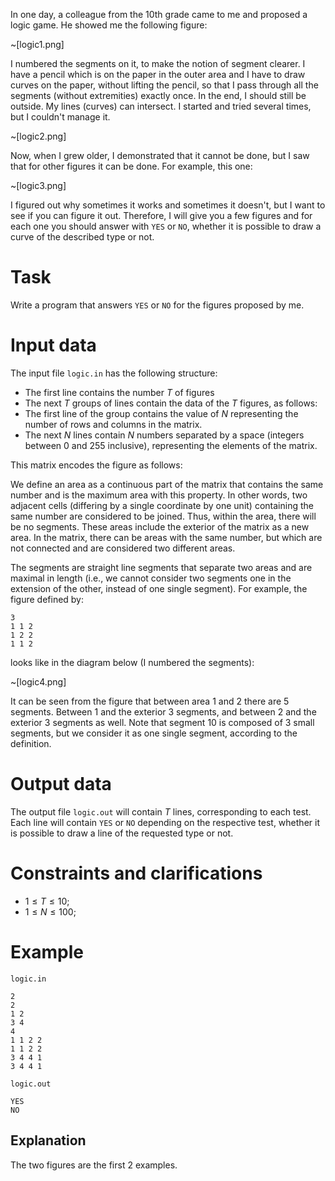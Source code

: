 In one day, a colleague from the 10th grade came to me and proposed a logic game. He showed me the following figure:

~[logic1.png]

I numbered the segments on it, to make the notion of segment clearer. I have a pencil which is on the paper in the outer area and I have to draw curves on the paper, without lifting the pencil, so that I pass through all the segments (without extremities) exactly once. In the end, I should still be outside. My lines (curves) can intersect.
I started and tried several times, but I couldn't manage it.

~[logic2.png]

Now, when I grew older, I demonstrated that it cannot be done, but I saw that for other figures it can be done. For example, this one:

~[logic3.png]

I figured out why sometimes it works and sometimes it doesn't, but I want to see if you can figure it out. Therefore, I will give you a few figures and for each one you should answer with `YES` or `NO`, whether it is possible to draw a curve of the described type or not.

# Task

Write a program that answers `YES` or `NO` for the figures proposed by me.

# Input data

The input file `logic.in` has the following structure:

* The first line contains the number $T$ of figures
* The next $T$ groups of lines contain the data of the $T$ figures, as follows:
* The first line of the group contains the value of $N$ representing the number of rows and columns in the matrix.
* The next $N$ lines contain $N$ numbers separated by a space (integers between $0$ and $255$ inclusive), representing the elements of the matrix.

This matrix encodes the figure as follows:

We define an area as a continuous part of the matrix that contains the same number and is the maximum area with this property. In other words, two adjacent cells (differing by a single coordinate by one unit) containing the same number are considered to be joined. Thus, within the area, there will be no segments. These areas include the exterior of the matrix as a new area. In the matrix, there can be areas with the same number, but which are not connected and are considered two different areas.

The segments are straight line segments that separate two areas and are maximal in length (i.e., we cannot consider two segments one in the extension of the other, instead of one single segment). For example, the figure defined by:

```
3
1 1 2
1 2 2
1 1 2
```

looks like in the diagram below (I numbered the segments):

~[logic4.png]

It can be seen from the figure that between area $1$ and $2$ there are $5$ segments. Between $1$ and the exterior $3$ segments, and between $2$ and the exterior $3$ segments as well. Note that segment $10$ is composed of $3$ small segments, but we consider it as one single segment, according to the definition.

# Output data

The output file `logic.out` will contain $T$ lines, corresponding to each test. Each line will contain `YES` or `NO` depending on the respective test, whether it is possible to draw a line of the requested type or not.

# Constraints and clarifications

* $1 \leq T \leq 10$;
* $1 \leq N \leq 100$;

# Example

`logic.in`
```
2
2
1 2
3 4
4
1 1 2 2
1 1 2 2
3 4 4 1
3 4 4 1
```

`logic.out`
```
YES
NO
```

## Explanation

The two figures are the first $2$ examples.
